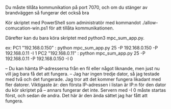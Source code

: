 Du måste tillåta kommunikation på port 7070, och om du stänger av brandväggen så fungerar det också bra

Kör skriptet med PowerShell som administratör med kommandot ./allow-comucation-win.ps1 för att tillåta kommunikationen.

Därefter kan du bara köra skriptet med python3 mpc_sum_app.py.

ex:
PC1 "192.168.0.150" : python mpc_sum_app.py 25 -P 192.168.0.150 -P 192.168.0.11 -I 1
PC2 "192.168.0.11" : python mpc_sum_app.py 25 -P 192.168.0.11 -P 192.168.0.150 -I 0

– Du kan hämta IP-adresserna från en fil eller något liknande, men just nu vill jag bara få det att fungera.
– Jag har ingen tredje dator, så jag testade med två och det fungerade. Jag tror att det kommer fungera likadant med fler datorer.
Viktigaste är:
den första IP-adressen i listan är IP:n för den dator du kör skriptet på – annars fungerar det inte.
Servern med -I 0 måste startas först, och sedan de andra. Det här är den ända sättet jag har fått att fungera.
